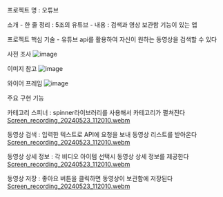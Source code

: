 프로젝트 명 : 오튜브

소개
    - 한 줄 정리 : 5조의 유튜브
    - 내용 : 검색과 영상 보관함 기능이 있는 앱

프로젝트 핵심 기술
    - 유튜브 api를 활용하여 자신이 원하는 동영상을 검색할 수 있다

사전 조사
    ![image](https://github.com/NBC-VIDEO/YouTube-API/assets/161271441/0ed95e6f-b949-4020-bd3d-521e491a6b6c)

이미지 참고
![image](https://github.com/NBC-VIDEO/YouTube-API/assets/161271441/f014c8da-4e82-4fd5-a681-9109bb1b9349)

와이어 프레임
![image](https://github.com/NBC-VIDEO/YouTube-API/assets/161271441/991733d6-aa93-4d6b-a37f-b9e66c49d2b6)

주요 구현 기능

카테고리 스피너 : spinner라이브러리를 사용해서 카테고리가 펼쳐진다
[Screen_recording_20240523_112010.webm](https://github.com/NBC-VIDEO/YouTube-API/assets/161271441/9eb7472d-2b49-4669-9dda-25c2b6a2c9e9)

동영상 검색 : 입력한 텍스트로 API에 요청을 보내 동영상 리스트를 받아온다
[Screen_recording_20240523_112010.webm](https://github.com/NBC-VIDEO/YouTube-API/assets/161271441/80b7c691-452d-43ac-85da-066000ab3827)

동영상 상세 정보 : 각 비디오 아이템 선택시 동영상 상세 정보를 제공한다
[Screen_recording_20240523_112010.webm](https://github.com/NBC-VIDEO/YouTube-API/assets/161271441/2eccf7c7-03cf-47b7-b9c5-fdb408fcfac5)

동영상 저장 : 좋아요 버튼을 클릭하면 동영상이 보관함에 저장된다
[Screen_recording_20240523_112010.webm](https://github.com/NBC-VIDEO/YouTube-API/assets/161271441/40bc4b6c-f40c-4b0a-a70a-88096242753d)
